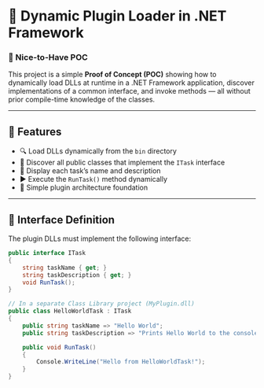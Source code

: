 # 🔧 Dynamic Plugin Loader in .NET Framework  
### 🧪 Nice-to-Have POC

This project is a simple **Proof of Concept (POC)** showing how to dynamically load DLLs at runtime in a .NET Framework application, discover implementations of a common interface, and invoke methods — all without prior compile-time knowledge of the classes.

---

## 🚀 Features

- 🔍 Load DLLs dynamically from the `bin` directory  
- 🔄 Discover all public classes that implement the `ITask` interface  
- 🧾 Display each task’s name and description  
- ▶️ Execute the `RunTask()` method dynamically  
- 🔌 Simple plugin architecture foundation

---

## 🧩 Interface Definition

The plugin DLLs must implement the following interface:

```csharp
public interface ITask
{
    string taskName { get; }
    string taskDescription { get; }
    void RunTask();
}

// In a separate Class Library project (MyPlugin.dll)
public class HelloWorldTask : ITask
{
    public string taskName => "Hello World";
    public string taskDescription => "Prints Hello World to the console";

    public void RunTask()
    {
        Console.WriteLine("Hello from HelloWorldTask!");
    }
}
